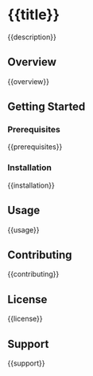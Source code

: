# {{title}}

{{description}}

## Overview

{{overview}}

## Getting Started

### Prerequisites

{{prerequisites}}

### Installation

{{installation}}

## Usage

{{usage}}

## Contributing

{{contributing}}

## License

{{license}}

## Support

{{support}}
